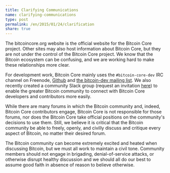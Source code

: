 ```yaml
---
title: Clarifying Communications
name: clarifying-communications
type: post
permalink: /en/2015/01/24/clarification
share: true
---
```

The bitcoincore.org website is the official website for the Bitcoin Core project. Other sites may also host information about Bitcoin Core, but they are not under the control of the Bitcoin Core project. We know that the Bitcoin ecosystem can be confusing, and we are working hard to make these relationships more clear.

For development work, Bitcoin Core mainly uses the `#bitcoin-core-dev` IRC channel on Freenode, [Github](https://github.com/bitcoin/bitcoin) and [the bitcoin-dev mailing list](http://lists.linuxfoundation.org/pipermail/bitcoin-dev/). We also recently created a community Slack group (request an invitation [here](https://slack.bitcoincore.org)) to enable the greater Bitcoin community to connect with Bitcoin Core developers and contributors more easily.

While there are many forums in which the Bitcoin community and, indeed, Bitcoin Core contributors engage, Bitcoin Core is not responsible for those forums, nor does the Bitcoin Core take official positions on the community's decisions to use them. Still, we believe it is critical that the Bitcoin community be able to freely, openly, and civilly discuss and critique every aspect of Bitcoin, no matter their desired forum.

The Bitcoin community can become extremely excited and heated when discussing Bitcoin, but we must all work to maintain a civil tone. Community members should not engage in brigading, denial-of-service attacks, or otherwise disrupt healthy discussion and we should all do our best to assume good faith in absence of reason to believe otherwise.
